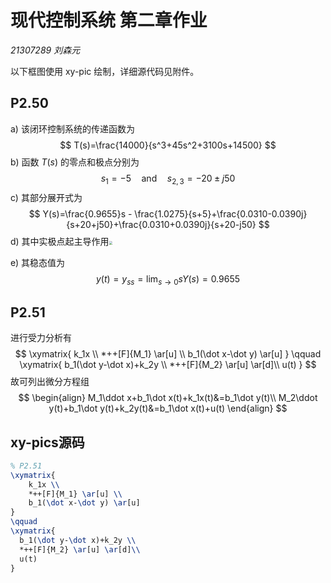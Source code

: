 # 现代控制系统 第二章作业

*21307289 刘森元*

以下框图使用 xy-pic 绘制，详细源代码见附件。

## P2.50

a) 该闭环控制系统的传递函数为
$$
T(s)=\frac{14000}{s^3+45s^2+3100s+14500}
$$
b) 函数 $T(s)$ 的零点和极点分别为
$$
s_1=-5\quad \text{and}\quad s_{2,3}=-20\pm j50
$$
c) 其部分展开式为
$$
Y(s)=\frac{0.9655}s - \frac{1.0275}{s+5}+\frac{0.0310-0.0390j}{s+20+j50}+\frac{0.0310+0.0390j}{s+20-j50}
$$
d) 其中实极点起主导作用<img src="/Users/qiu_nangong/Documents/GitHub/Modern-Control-Systems/P2-50_Figure-d.png" style="zoom: 33%;" />

e) 其稳态值为
$$
y(t)=y_{ss}=\lim_{s\rightarrow0}sY(s)=0.9655
$$

## P2.51

进行受力分析有
$$
\xymatrix{
	k_1x \\
	*++[F]{M_1} \ar[u] \\
	b_1(\dot x-\dot y) \ar[u]
}
\qquad
\xymatrix{
	b_1(\dot y-\dot x)+k_2y \\
	*++[F]{M_2} \ar[u] \ar[d]\\
	u(t) 
}
$$
故可列出微分方程组
$$
\begin{align}
M_1\ddot x+b_1\dot x(t)+k_1x(t)&=b_1\dot y(t)\\
M_2\ddot y(t)+b_1\dot y(t)+k_2y(t)&=b_1\dot x(t)+u(t)
\end{align}
$$

## xy-pics源码

```latex
% P2.51
\xymatrix{
	k_1x \\
	*++[F]{M_1} \ar[u] \\
	b_1(\dot x-\dot y) \ar[u]
}
\qquad
\xymatrix{
  b_1(\dot y-\dot x)+k_2y \\
  *++[F]{M_2} \ar[u] \ar[d]\\
  u(t) 
}
```

